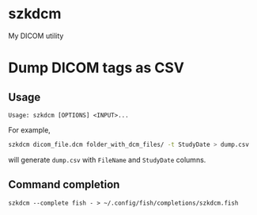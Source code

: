 # szkdcm
My DICOM utility

# Dump DICOM tags as CSV

## Usage
```
Usage: szkdcm [OPTIONS] <INPUT>...
```

For example,
```bash
szkdcm dicom_file.dcm folder_with_dcm_files/ -t StudyDate > dump.csv
```
will generate `dump.csv` with `FileName` and `StudyDate` columns.

## Command completion

```console
szkdcm --complete fish - > ~/.config/fish/completions/szkdcm.fish
```
